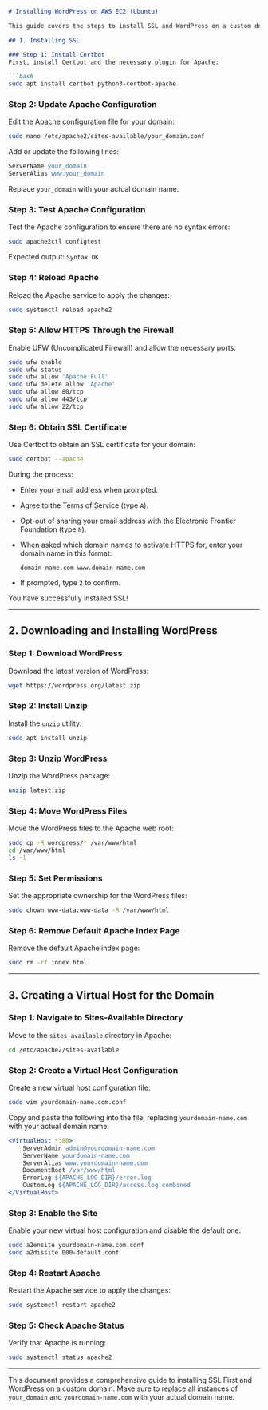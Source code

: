 ```markdown
# Installing WordPress on AWS EC2 (Ubuntu)

This guide covers the steps to install SSL and WordPress on a custom domain hosted on an AWS EC2 instance running Ubuntu.

## 1. Installing SSL

### Step 1: Install Certbot
First, install Certbot and the necessary plugin for Apache:

```bash
sudo apt install certbot python3-certbot-apache
```

### Step 2: Update Apache Configuration
Edit the Apache configuration file for your domain:

```bash
sudo nano /etc/apache2/sites-available/your_domain.conf

```

Add or update the following lines:

```apache
ServerName your_domain
ServerAlias www.your_domain
```

Replace `your_domain` with your actual domain name.

### Step 3: Test Apache Configuration
Test the Apache configuration to ensure there are no syntax errors:

```bash
sudo apache2ctl configtest
```

Expected output: `Syntax OK`

### Step 4: Reload Apache
Reload the Apache service to apply the changes:

```bash
sudo systemctl reload apache2
```

### Step 5: Allow HTTPS Through the Firewall
Enable UFW (Uncomplicated Firewall) and allow the necessary ports:

```bash
sudo ufw enable
sudo ufw status
sudo ufw allow 'Apache Full'
sudo ufw delete allow 'Apache'
sudo ufw allow 80/tcp
sudo ufw allow 443/tcp
sudo ufw allow 22/tcp
```

### Step 6: Obtain SSL Certificate
Use Certbot to obtain an SSL certificate for your domain:

```bash
sudo certbot --apache
```

During the process:
- Enter your email address when prompted.
- Agree to the Terms of Service (type `A`).
- Opt-out of sharing your email address with the Electronic Frontier Foundation (type `N`).
- When asked which domain names to activate HTTPS for, enter your domain name in this format:

  ```plaintext
  domain-name.com www.domain-name.com
  ```

- If prompted, type `2` to confirm.

You have successfully installed SSL!

---

## 2. Downloading and Installing WordPress

### Step 1: Download WordPress
Download the latest version of WordPress:

```bash
wget https://wordpress.org/latest.zip
```

### Step 2: Install Unzip
Install the `unzip` utility:

```bash
sudo apt install unzip
```

### Step 3: Unzip WordPress
Unzip the WordPress package:

```bash
unzip latest.zip
```

### Step 4: Move WordPress Files
Move the WordPress files to the Apache web root:

```bash
sudo cp -R wordpress/* /var/www/html
cd /var/www/html
ls -l
```

### Step 5: Set Permissions
Set the appropriate ownership for the WordPress files:

```bash
sudo chown www-data:www-data -R /var/www/html
```

### Step 6: Remove Default Apache Index Page
Remove the default Apache index page:

```bash
sudo rm -rf index.html
```

---

## 3. Creating a Virtual Host for the Domain

### Step 1: Navigate to Sites-Available Directory
Move to the `sites-available` directory in Apache:

```bash
cd /etc/apache2/sites-available
```

### Step 2: Create a Virtual Host Configuration
Create a new virtual host configuration file:

```bash
sudo vim yourdomain-name.com.conf
```

Copy and paste the following into the file, replacing `yourdomain-name.com` with your actual domain name:

```apache
<VirtualHost *:80>
    ServerAdmin admin@yourdomain-name.com
    ServerName yourdomain-name.com
    ServerAlias www.yourdomain-name.com
    DocumentRoot /var/www/html
    ErrorLog ${APACHE_LOG_DIR}/error.log
    CustomLog ${APACHE_LOG_DIR}/access.log combined
</VirtualHost>
```

### Step 3: Enable the Site
Enable your new virtual host configuration and disable the default one:

```bash
sudo a2ensite yourdomain-name.com.conf
sudo a2dissite 000-default.conf
```

### Step 4: Restart Apache
Restart the Apache service to apply the changes:

```bash
sudo systemctl restart apache2
```

### Step 5: Check Apache Status
Verify that Apache is running:

```bash
sudo systemctl status apache2
```

---

This document provides a comprehensive guide to installing SSL First and WordPress on a custom domain. Make sure to replace all instances of `your_domain` and `yourdomain-name.com` with your actual domain name.
```

